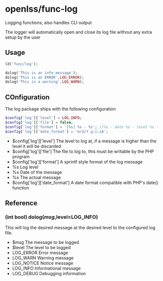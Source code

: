 openlss/func-log
========

Logging functions; also handles CLI output

The logger will automatically open and close its log file without any extra setup by the user

Usage
----

```php
ld('func/log');

dolog('This is an info message');
dolog('This is an ERROR',LOG_ERROR);
dolog('This is a warning',LOG_WARN);
```

COnfiguration
----
The log package ships with the following configuration

```php
$config['log']['level'] = LOG_INFO;
$config['log']['file'] = false;
$config['log']['format'] = '[%s] %s - %s'; //%s - date %s - level %s - message
$config['log']['date_format'] = 'm/d/Y g:i:sA';
```
  * $config['log']['level']			The level to log at, if a message is higher than the level it will be discarded
  * $config['log']['file']			The file to log to, this must be writable by the PHP program
  * $config['log']['format']		A sprintf style format of the log message
   * %s		Log level
   * %s		Date of the message
   * %s		The actual message
  * $config['log']['date_format']	A date format compatible with PHP's date() function

Reference
----

### (int bool) dolog($msg,$level=LOG_INFO)
This will log the desired message at the desired level to the configured log file.
  * $msg		The message to be logged
  * $level		The level to be logged
   * LOG_ERROR	Error message
   * LOG_WARN	Warning message
   * LOG_NOTICE	Notice message
   * LOG_INFO   Informational message
   * LOG_DEBUG  Debugging information

